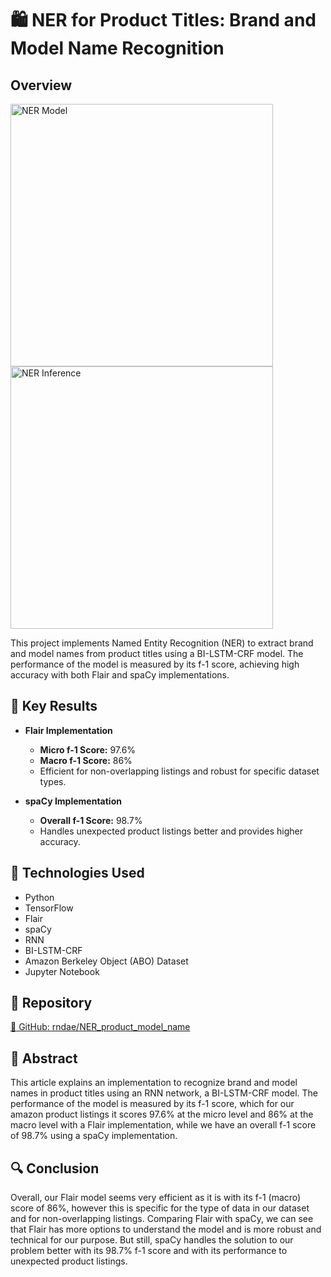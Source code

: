 # 🛍️ NER for Product Titles: Brand and Model Name Recognition

## Overview
<img src="https://github.com/user-attachments/assets/da72d1b1-5b52-4b9d-9631-2bc0850db412" alt="NER Model" width="420">

<img src="https://github.com/user-attachments/assets/d075a828-3f16-48b6-85d4-2a8dbceb38a8" alt="NER Inference" width="420">

This project implements Named Entity Recognition (NER) to extract brand and model names from product titles using a BI-LSTM-CRF model. The performance of the model is measured by its f-1 score, achieving high accuracy with both Flair and spaCy implementations.

## 🚀 Key Results

- **Flair Implementation**
  - **Micro f-1 Score:** 97.6%
  - **Macro f-1 Score:** 86%
  - Efficient for non-overlapping listings and robust for specific dataset types.

- **spaCy Implementation**
  - **Overall f-1 Score:** 98.7%
  - Handles unexpected product listings better and provides higher accuracy.

## 🧪 Technologies Used

- Python
- TensorFlow
- Flair
- spaCy
- RNN
- BI-LSTM-CRF
- Amazon Berkeley Object (ABO) Dataset
- Jupyter Notebook

## 📂 Repository

[🔗 GitHub: rndae/NER_product_model_name](https://github.com/rndae/NER_product_model_name)

## 📜 Abstract

This article explains an implementation to recognize brand and model names in product titles using an RNN network, a BI-LSTM-CRF model. The performance of the model is measured by its f-1 score, which for our amazon product listings it scores 97.6% at the micro level and 86% at the macro level with a Flair implementation, while we have an overall f-1 score of 98.7% using a spaCy implementation.

## 🔍 Conclusion

Overall, our Flair model seems very efficient as it is with its f-1 (macro) score of 86%, however this is specific for the type of data in our dataset and for non-overlapping listings. Comparing Flair with spaCy, we can see that Flair has more options to understand the model and is more robust and technical for our purpose. But still, spaCy handles the solution to our problem better with its 98.7% f-1 score and with its performance to unexpected product listings.
